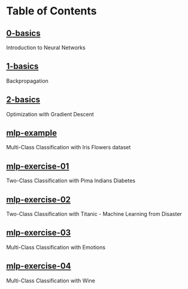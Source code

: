 # Table of Contents

## [0-basics](0-basics.ipynb)
Introduction to Neural Networks

## [1-basics](1-basics.ipynb)
Backpropagation

## [2-basics](2-basics.ipynb)
Optimization with Gradient Descent

## [mlp-example](mlp-example.ipynb)
Multi-Class Classification with Iris Flowers dataset

## [mlp-exercise-01](mlp-exercise-01.ipynb)
Two-Class Classification with Pima Indians Diabetes

## [mlp-exercise-02](mlp-exercise-02.ipynb)
Two-Class Classification with Titanic - Machine Learning from Disaster

## [mlp-exercise-03](mlp-exercise-03.ipynb)
Multi-Class Classification with Emotions

## [mlp-exercise-04](mlp-exercise-04.ipynb)
Multi-Class Classification with Wine